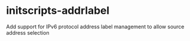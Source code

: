 # initscripts-addrlabel
Add support for IPv6 protocol address label management to allow source address selection
